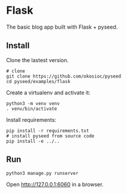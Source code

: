 # Flask
The basic blog app built with Flask + pyseed.

## Install
Clone the lastest version.
```shell script
# clone
git clone https://github.com/okosioc/pyseed
cd pyseed/examples/flask
```
Create a virtualenv and activate it:
```shell script
python3 -m venv venv
. venv/bin/activate
```
Install requirements:
```shell script
pip install -r requirements.txt
# install pyseed from source code
pip install -e ../..
```

## Run
```shell script
python3 manage.py runserver
```
Open http://127.0.0.1:6060 in a browser.